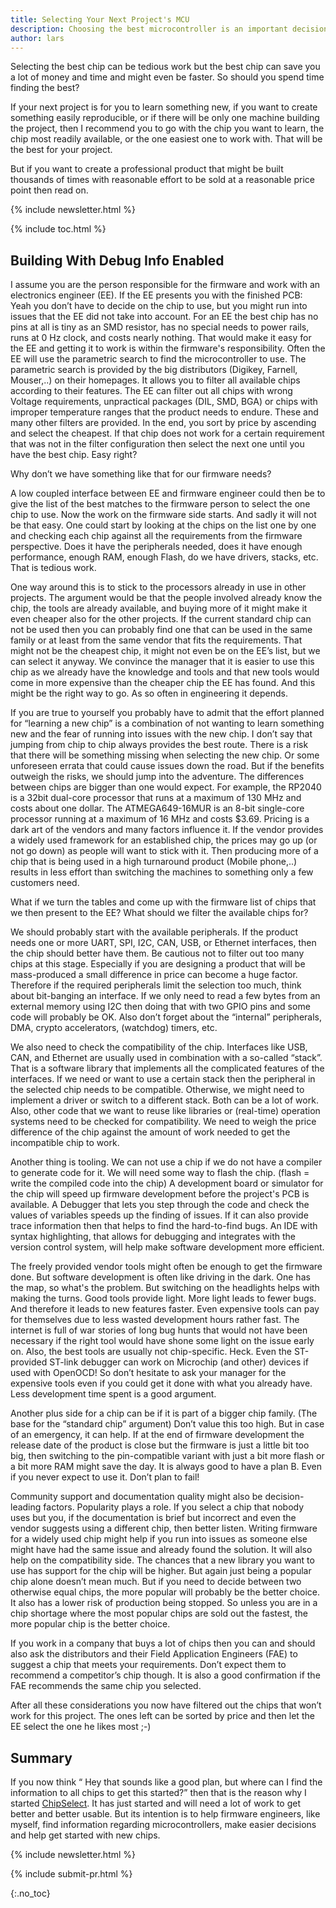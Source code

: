 ```yaml
---
title: Selecting Your Next Project's MCU
description: Choosing the best microcontroller is an important decision given the chip shortage and engineering effort involved.
author: lars
---
```


<!-- excerpt start -->

Selecting the best chip can be tedious work but the best chip can save you a lot of money and time and might even be faster. So should you spend time finding the best?

<!-- excerpt end -->

If your next project is for you to learn something new, if you want to create
something easily reproducible, or if there will be only one machine building the
project, then I recommend  you to go with the chip you want to learn, the chip most readily available, or the one easiest one to work with. That will be the best for your
project. 

But if you want to create a professional product that might be built
thousands of times with reasonable effort to be sold at a reasonable price point
then read on.

{% include newsletter.html %}

{% include toc.html %}

## Building With Debug Info Enabled

I assume you are the person responsible for the firmware and work with an
electronics engineer (EE). If the EE presents you with the finished PCB: Yeah you
don’t have to decide on the chip to use, but you might run into issues that the
EE did not take into account. For an EE the best chip has no pins at all is tiny
as an SMD resistor, has no special needs to power rails, runs at 0 Hz clock, and
costs nearly nothing. That would make it easy for the EE and getting it to work
is within the firmware's responsibility. Often the EE will use the parametric
search to find the microcontroller to use. The parametric search is provided by
the big distributors (Digikey, Farnell, Mouser,..) on their homepages. It allows
you to filter all available chips according to their features. The EE can filter
out all chips with wrong Voltage requirements, unpractical packages (DIL, SMD,
BGA) or chips with improper temperature ranges that the product needs to endure.
These and many other filters are provided. In the end, you sort by price by ascending and
select the cheapest. If that chip does not work for a certain requirement that
was not in the filter configuration then select the next one until you have the
best chip. Easy right?

Why don’t we have something like that for our firmware needs?

A low coupled interface between EE and firmware engineer could then be to give
the list of the best matches to the firmware person to select the one chip to
use. Now the work on the firmware side starts. And sadly it will not be that
easy. One could start by looking at the chips on the list one by one and checking
each chip against all the requirements from the firmware perspective. Does it have the
peripherals needed, does it have enough performance, enough RAM, enough Flash,
do we have drivers, stacks, etc. That is tedious work.

One way around this is to stick to the processors already in use in other
projects. The argument would be that the people involved already know the chip,
the tools are already available, and buying more of it might make it even cheaper
also for the other projects. If the current standard chip can not be used then
you can probably find one that can be used in the same family or at least from
the same vendor that fits the requirements. That might not be the cheapest chip,
it might not even be on the EE’s list, but we can select it anyway. We convince
the manager that it is easier to use this chip as we already have the knowledge
and tools and that new tools would come in more expensive than the cheaper chip
the EE has found. And this might be the right way to go. As so often in
engineering it depends.

If you are true to yourself you probably have to admit that the effort planned
for “learning a new chip” is a combination of not wanting to learn something new
and the fear of running into issues with the new chip. I don’t say that jumping
from chip to chip always provides the best route. There is a risk that there
will be something missing when selecting the new chip. Or some unforeseen errata
that could cause issues down the road. But if the benefits outweigh the risks, we
should jump into the adventure. The differences between chips are bigger than
one would expect. For example, the RP2040 is a 32bit dual-core processor that
runs at a maximum of 130 MHz and costs about one dollar. The ATMEGA649-16MUR is an
8-bit single-core processor running at a maximum of 16 MHz and costs $3.69. Pricing
is a dark art of the vendors and many factors influence it. If the vendor
provides a widely used framework for an established chip, the prices may go up
(or not go down) as people will want to stick with it. Then producing more
of a chip that is being used in a high turnaround product (Mobile phone,..)
results in less effort than switching the machines to something only a few
customers need.

What if we turn the tables and come up with the firmware list of chips that we then
present to the EE? What should we filter the available chips for?

We should probably start with the available peripherals. If the product needs
one or more UART, SPI, I2C, CAN, USB, or Ethernet interfaces, then the chip
should better have them. Be cautious not to filter out too many chips at this
stage. Especially if you are designing a product that will be mass-produced a
small difference in price can become a huge factor. Therefore if the required
peripherals limit the selection too much, think about bit-banging an interface.
If we only need to read a few bytes from an external memory using I2C then doing
that with two GPIO pins and some code will probably be OK. Also don’t forget
about the “internal” peripherals, DMA, crypto accelerators, (watchdog) timers, etc.

We also need to check the compatibility of the chip. Interfaces like USB, CAN,
and Ethernet are usually used in combination with a so-called “stack”. That is a
software library that implements all the complicated features of the interfaces. If
we need or want to use a certain stack then the peripheral in the selected chip
needs to be compatible. Otherwise, we might need to implement a driver or switch
to a different stack. Both can be a lot of work. Also, other code that we want to
reuse like libraries or (real-time) operation systems need to be checked for
compatibility. We need to weigh the price difference of the chip against the
amount of work needed to get the incompatible chip to work.

Another thing is tooling. We can not use a chip if we do not have a compiler to
generate code for it. We will need some way to flash the chip. (flash = write
the compiled code into the chip) A development board or simulator for the chip
will speed up firmware development before the project's PCB is available. A
Debugger that lets you step through the code and check the values of variables
speeds up the finding of issues. If it can also provide trace information then that
helps to find the hard-to-find bugs. An IDE with syntax highlighting, that
allows for debugging and integrates with the version control system, will help
make software development more efficient.

The freely provided vendor tools might often be enough to get the firmware done.
But software development is often like driving in the dark. One has the map, so
what's the problem. But switching on the headlights helps with making the turns. Good
tools provide light. More light leads to fewer bugs. And therefore it leads
to new features faster. Even expensive tools can pay for themselves due to less
wasted development hours rather fast. The internet is full of war stories of
long bug hunts that would not have been necessary if the right tool would have
shone some light on the issue early on. Also, the best tools are usually not chip-specific. Heck. Even the ST-provided ST-link debugger can work on Microchip (and
other) devices if used with OpenOCD! So don’t hesitate to ask your manager for
the expensive tools even if you could get it done with what you already have.
Less development time spent is a good argument.

Another plus side for a chip can be if it is part of a bigger chip family. (The
base for the “standard chip” argument) Don’t value this too high. But in case of
an emergency, it can help. If at the end of firmware development the release date
of the product is close but the firmware is just a little bit too big, then
switching to the pin-compatible variant with just a bit more flash or a bit more
RAM might save the day. It is always good to have a plan B. Even if you never expect to use it. Don’t plan to fail!

Community support and documentation quality might also be decision-leading
factors. Popularity plays a role. If you select a chip that nobody uses but
you, if the documentation is brief but incorrect and even the vendor suggests using a different chip, then better listen. Writing firmware for a widely used
chip might help if you run into issues as someone else might have had the same
issue and already found the solution. It will also help on the compatibility
side. The chances that a new library you want to use has support for the chip
will be higher. But again just being a popular chip alone doesn’t mean much. But
if you need to decide between two otherwise equal chips, the more popular will
probably be the better choice. It also has a lower risk of production being
stopped. So unless you are in a chip shortage where the most popular chips are
sold out the fastest, the more popular chip is the better choice.

If you work in a company that buys a lot of chips then you can and should also
ask the distributors and their Field Application Engineers (FAE) to suggest a
chip that meets your requirements. Don’t expect them to recommend a competitor’s
chip though. It is also a good confirmation if the FAE recommends the same chip
you selected.

After all these considerations you now have filtered out the chips that won’t
work for this project. The ones left can be sorted by price and then let the EE
select the one he likes most ;-)

## Summary

If you now think “ Hey that sounds like a good plan, but where can I find the information to all chips to get this started?” then that is the reason why I started [ChipSelect](http://chipselect.org). It has just started and will need a lot of work to get better and better usable. But its intention is to help firmware engineers, like myself, find information regarding microcontrollers, make easier decisions and help get started with new chips.

<!-- Interrupt Keep START -->

{% include newsletter.html %}

{% include submit-pr.html %}

<!-- Interrupt Keep END -->

{:.no_toc}